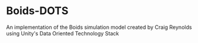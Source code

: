 # Boids-DOTS
An implementation of the Boids simulation model created by Craig Reynolds using Unity's Data Oriented Technology Stack

